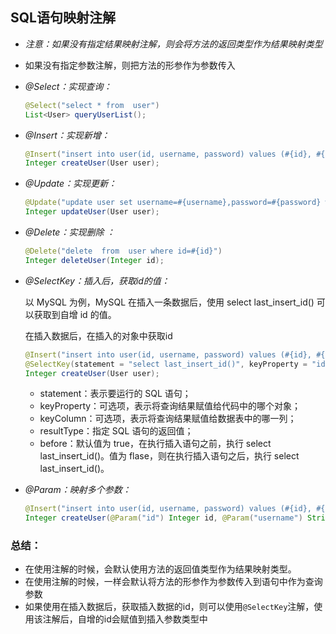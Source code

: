 



## SQL语句映射注解

- *注意：如果没有指定结果映射注解，则会将方法的返回类型作为结果映射类型*
- 如果没有指定参数注解，则把方法的形参作为参数传入





- *@Select：实现查询：*

  ```java
  @Select("select * from  user")
  List<User> queryUserList();
  ```

- *@Insert：实现新增：*

  ```java
  @Insert("insert into user(id, username, password) values (#{id}, #{username}, #{password})")
  Integer createUser(User user);
  ```

- *@Update：实现更新：*

  ```java
  @Update("update user set username=#{username},password=#{password} where id = #{id}")
  Integer updateUser(User user);
  ```

- *@Delete：实现删除 ：*

  ```java
  @Delete("delete  from  user where id=#{id}")
  Integer deleteUser(Integer id);
  ```

- *@SelectKey：插入后，获取id的值：*

  以 MySQL 为例，MySQL 在插入一条数据后，使用 select last_insert_id() 可以获取到自增 id 的值。

  在插入数据后，在插入的对象中获取id

  ```java
  @Insert("insert into user(id, username, password) values (#{id}, #{username}, #{password})")
  @SelectKey(statement = "select last_insert_id()", keyProperty = "id", keyColumn = "id", resultType = Integer.class,before = false)
  Integer createUser(User user);
  ```

  - statement：表示要运行的 SQL 语句；
  - keyProperty：可选项，表示将查询结果赋值给代码中的哪个对象；
  - keyColumn：可选项，表示将查询结果赋值给数据表中的哪一列；
  - resultType：指定 SQL 语句的返回值；
  - before：默认值为 true，在执行插入语句之前，执行 select last_insert_id()。值为 flase，则在执行插入语句之后，执行 select last_insert_id()。

- *@Param：映射多个参数：*

  ```java
  @Insert("insert into user(id, username, password) values (#{id}, #{username}, #{password})")
  Integer createUser(@Param("id") Integer id, @Param("username") String username,@Param("password") String password);
  ```



### 总结：

- 在使用注解的时候，会默认使用方法的返回值类型作为结果映射类型。
- 在使用注解的时候，一样会默认将方法的形参作为参数传入到语句中作为查询参数
- 如果使用在插入数据后，获取插入数据的id，则可以使用`@SelectKey`注解，使用该注解后，自增的id会赋值到插入参数类型中
